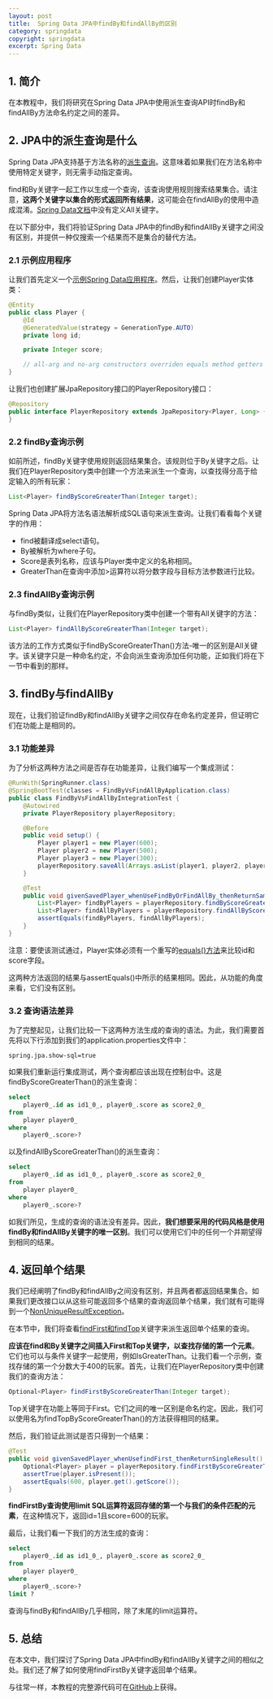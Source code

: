```yaml
---
layout: post
title:  Spring Data JPA中findBy和findAllBy的区别
category: springdata
copyright: springdata
excerpt: Spring Data
---
```


## 1. 简介

在本教程中，我们将研究在Spring Data JPA中使用派生查询API时findBy和findAllBy方法命名约定之间的差异。

## 2. JPA中的派生查询是什么

Spring Data JPA支持基于方法名称的[派生查询](https://www.baeldung.com/spring-data-derived-queries)。这意味着如果我们在方法名称中使用特定关键字，则无需手动指定查询。

find和By关键字一起工作以生成一个查询，该查询使用规则搜索结果集合。请注意，**这两个关键字以集合的形式返回所有结果**，这可能会在findAllBy的使用中造成混淆。[Spring Data文档](https://docs.spring.io/spring-data/jpa/docs/current/reference/html/#repository-query-keywords)中没有定义All关键字。

在以下部分中，我们将验证Spring Data JPA中的findBy和findAllBy关键字之间没有区别，并提供一种仅搜索一个结果而不是集合的替代方法。

### 2.1 示例应用程序

让我们首先定义一个[示例Spring Data应用程序](https://www.baeldung.com/the-persistence-layer-with-spring-and-jpa)。然后，让我们创建Player实体类：

```java
@Entity
public class Player {
    @Id
    @GeneratedValue(strategy = GenerationType.AUTO)
    private long id;

    private Integer score;

    // all-arg and no-arg constructors overriden equals method getters and setters
}
```

让我们也创建扩展JpaRepository接口的PlayerRepository接口：

```java
@Repository
public interface PlayerRepository extends JpaRepository<Player, Long> {
}
```

### 2.2 findBy查询示例

如前所述，findBy关键字使用规则返回结果集合。该规则位于By关键字之后。让我们在PlayerRepository类中创建一个方法来派生一个查询，以查找得分高于给定输入的所有玩家：

```java
List<Player> findByScoreGreaterThan(Integer target);
```

Spring Data JPA将方法名语法解析成SQL语句来派生查询。让我们看看每个关键字的作用：

- find被翻译成select语句。
- By被解析为where子句。
- Score是表列名称，应该与Player类中定义的名称相同。
- GreaterThan在查询中添加>运算符以将分数字段与目标方法参数进行比较。

### 2.3 findAllBy查询示例

与findBy类似，让我们在PlayerRepository类中创建一个带有All关键字的方法：

```java
List<Player> findAllByScoreGreaterThan(Integer target);
```

该方法的工作方式类似于findByScoreGreaterThan()方法-唯一的区别是All关键字。该关键字只是一种命名约定，不会向派生查询添加任何功能，正如我们将在下一节中看到的那样。

## 3. findBy与findAllBy

现在，让我们验证findBy和findAllBy关键字之间仅存在命名约定差异，但证明它们在功能上是相同的。

### 3.1 功能差异

为了分析这两种方法之间是否存在功能差异，让我们编写一个集成测试：

```java
@RunWith(SpringRunner.class)
@SpringBootTest(classes = FindByVsFindAllByApplication.class)
public class FindByVsFindAllByIntegrationTest {
    @Autowired
    private PlayerRepository playerRepository;

    @Before
    public void setup() {
        Player player1 = new Player(600);
        Player player2 = new Player(500);
        Player player3 = new Player(300);
        playerRepository.saveAll(Arrays.asList(player1, player2, player3));
    }

    @Test
    public void givenSavedPlayer_whenUseFindByOrFindAllBy_thenReturnSameResult() {
        List<Player> findByPlayers = playerRepository.findByScoreGreaterThan(400);
        List<Player> findAllByPlayers = playerRepository.findAllByScoreGreaterThan(400);
        assertEquals(findByPlayers, findAllByPlayers);
    }
}
```

注意：要使该测试通过，Player实体必须有一个重写的[equals()方法](https://www.baeldung.com/java-equals-hashcode-contracts)来比较id和score字段。

这两种方法返回的结果与assertEquals()中所示的结果相同。因此，从功能的角度来看，它们没有区别。

### 3.2 查询语法差异

为了完整起见，让我们比较一下这两种方法生成的查询的语法。为此，我们需要首先将以下行添加到我们的application.properties文件中：

```properties
spring.jpa.show-sql=true
```

如果我们重新运行集成测试，两个查询都应该出现在控制台中。这是findByScoreGreaterThan()的派生查询：


```sql
select
    player0_.id as id1_0_, player0_.score as score2_0_ 
from
    player player0_ 
where
    player0_.score>?
```

以及findAllByScoreGreaterThan()的派生查询：


```sql
select
    player0_.id as id1_0_, player0_.score as score2_0_
from
    player player0_
where
    player0_.score>?
```

如我们所见，生成的查询的语法没有差异。因此，**我们想要采用的代码风格是使用findBy和findAllBy关键字的唯一区别**。我们可以使用它们中的任何一个并期望得到相同的结果。

## 4. 返回单个结果

我们已经阐明了findBy和findAllBy之间没有区别，并且两者都返回结果集合。如果我们更改接口以从这些可能返回多个结果的查询返回单个结果，我们就有可能得到一个[NonUniqueResultException](https://www.baeldung.com/spring-jpa-non-unique-result-exception)。

在本节中，我们将查看[findFirst和findTop](https://www.baeldung.com/spring-data-jpa-findfirst-vs-findtop)关键字来派生返回单个结果的查询。

**应该在find和By关键字之间插入First和Top关键字，以查找存储的第一个元素**。它们也可以与条件关键字一起使用，例如IsGreaterThan。让我们看一个示例，查找存储的第一个分数大于400的玩家。首先，让我们在PlayerRepository类中创建我们的查询方法：

```java
Optional<Player> findFirstByScoreGreaterThan(Integer target);
```

Top关键字在功能上等同于First。它们之间的唯一区别是命名约定。因此，我们可以使用名为findTopByScoreGreaterThan()的方法获得相同的结果。

然后，我们验证此测试是否只得到一个结果：

```java
@Test
public void givenSavedPlayer_whenUsefindFirst_thenReturnSingleResult() {
    Optional<Player> player = playerRepository.findFirstByScoreGreaterThan(400);
    assertTrue(player.isPresent());
    assertEquals(600, player.get().getScore());
}
```

**findFirstBy查询使用limit SQL运算符返回存储的第一个与我们的条件匹配的元素**，在这种情况下，返回id=1且score=600的玩家。

最后，让我们看一下我们的方法生成的查询：

```sql
select
    player0_.id as id1_0_, player0_.score as score2_0_
from
    player player0_
where
    player0_.score>?
limit ?
```

查询与findBy和findAllBy几乎相同，除了末尾的limit运算符。

## 5. 总结

在本文中，我们探讨了Spring Data JPA中findBy和findAllBy关键字之间的相似之处。我们还了解了如何使用findFirstBy关键字返回单个结果。

与往常一样，本教程的完整源代码可在[GitHub](https://github.com/tuyucheng7/taketoday-tutorial4j/tree/master/spring-data-modules)上获得。